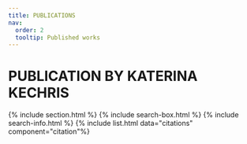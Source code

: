 ```yaml
---
title: PUBLICATIONS
nav:
  order: 2
  tooltip: Published works
---
```


# <i class="fas fa-microscope"></i> PUBLICATION BY KATERINA KECHRIS

{% include section.html %}
{% include search-box.html %}
{% include search-info.html %}
{% include list.html data="citations" component="citation"%}
